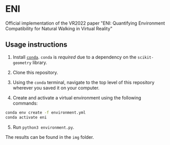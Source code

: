 # ENI
Official implementation of the VR2022 paper "ENI: Quantifying Environment Compatibility for Natural Walking in Virtual Reality"

## Usage instructions

1) Install [`conda`](https://docs.conda.io/projects/conda/en/latest/user-guide/install/index.html). `conda` is *required* due to a dependency on the `scikit-geometry` library.

2) Clone this repository.

3) Using the `conda` terminal, navigate to the top level of this repository wherever you saved it on your computer.

4) Create and activate a virtual environment using the following commands:
```bash
conda env create -f environment.yml
conda activate eni
```

5) Run ```python3 environment.py```.

The results can be found in the `img` folder.
